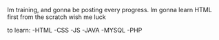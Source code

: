 Im training, and gonna be posting every progress. Im gonna learn HTML first from the scratch wish me luck

to learn:
-HTML
-CSS
-JS
-JAVA
-MYSQL
-PHP
